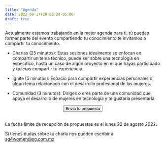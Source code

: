 ```yaml
---
title: "Agenda"
date: 2022-09-17T20:08:24-05:00
draft: true 
---
```



<section class="section banner" >

</section>

Actualmente estamos trabajando en la mejor agenda para ti, tú puedes formar parte del evento compartiendo tu conocimiento te invitamos a compartir tu conocimiento.

- Charlas (25 minutos): Estas sesiones idealmente se enfocan en compartir un tema técnico, puede ser sobre una tecnología en específico, hasta un caso de algún proyecto en el que hayas participado y quieras compartir tu experiencia.


- Ignite (5 minutos): Espacio para compartir experiencias personales o algún tema relacionado con el desarrollo profesional de las mujeres.


- Comunidad (3 minutos): Diriges o eres parte de una comunidad que apoya el desarrollo de mujeres en tecnología y te gustaría presentarla.

 <center>
              
  <a href="https://sg1.run/cfpdd4wseptiembre " target="_blank">
    <button type="button" style="align-items: center;" class="btn btn-info col-md-10 px-3">Envia tu propuesta</button>     
  </a>
</center>

<br>

La fecha límite de recepción de propuestas es el lunes 22 de agosto 2022.

Si tienes dudas sobre tu charla nos pueden escribir a sg4women@sg.com.mx